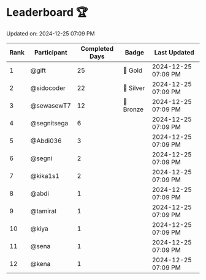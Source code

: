 # Leaderboard 🏆

Updated on: 2024-12-25 07:09 PM

| Rank | Participant       | Completed Days | Badge      | Last Updated         |
|------|-------------------|----------------|------------|----------------------|
| 1    | @gift             | 25             | 🏅 Gold     | 2024-12-25 07:09 PM |
| 2    | @sidocoder        | 22             | 🥈 Silver   | 2024-12-25 07:09 PM |
| 3    | @sewasewT7        | 12             | 🥉 Bronze   | 2024-12-25 07:09 PM |
| 4    | @segnitsega       | 6              |            | 2024-12-25 07:09 PM |
| 5    | @Abdi036          | 3              |            | 2024-12-25 07:09 PM |
| 6    | @segni            | 2              |            | 2024-12-25 07:09 PM |
| 7    | @kika1s1          | 2              |            | 2024-12-25 07:09 PM |
| 8    | @abdi             | 1              |            | 2024-12-25 07:09 PM |
| 9    | @tamirat          | 1              |            | 2024-12-25 07:09 PM |
| 10   | @kiya             | 1              |            | 2024-12-25 07:09 PM |
| 11   | @sena             | 1              |            | 2024-12-25 07:09 PM |
| 12   | @kena             | 1              |            | 2024-12-25 07:09 PM |
